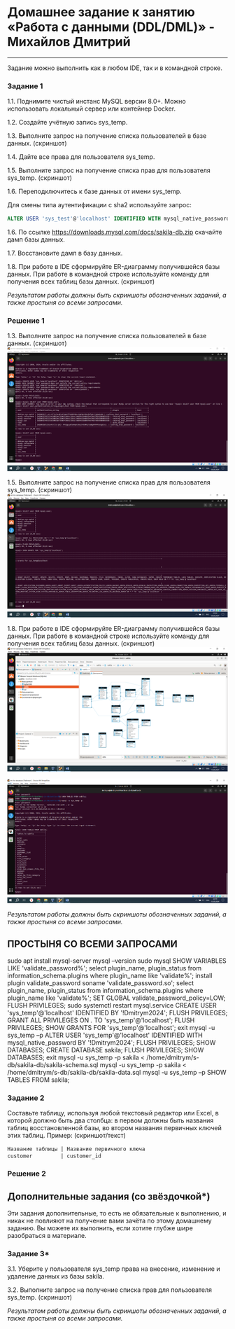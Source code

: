 # Домашнее задание к занятию «Работа с данными (DDL/DML)» - Михайлов Дмитрий

---

Задание можно выполнить как в любом IDE, так и в командной строке.

### Задание 1
1.1. Поднимите чистый инстанс MySQL версии 8.0+. Можно использовать локальный сервер или контейнер Docker.

1.2. Создайте учётную запись sys_temp. 

1.3. Выполните запрос на получение списка пользователей в базе данных. (скриншот)

1.4. Дайте все права для пользователя sys_temp. 

1.5. Выполните запрос на получение списка прав для пользователя sys_temp. (скриншот)

1.6. Переподключитесь к базе данных от имени sys_temp.

Для смены типа аутентификации с sha2 используйте запрос: 
```sql
ALTER USER 'sys_test'@'localhost' IDENTIFIED WITH mysql_native_password BY 'password';
```
1.6. По ссылке https://downloads.mysql.com/docs/sakila-db.zip скачайте дамп базы данных.

1.7. Восстановите дамп в базу данных.

1.8. При работе в IDE сформируйте ER-диаграмму получившейся базы данных. При работе в командной строке используйте команду для получения всех таблиц базы данных. (скриншот)

*Результатом работы должны быть скриншоты обозначенных заданий, а также простыня со всеми запросами.*

### Решение 1
1.3. Выполните запрос на получение списка пользователей в базе данных. (скриншот)
![1-1-3](https://github.com/blackgult/hw12-02/blob/main/1-1-3.PNG)

1.5. Выполните запрос на получение списка прав для пользователя sys_temp. (скриншот)
![1-1-5](https://github.com/blackgult/hw12-02/blob/main/1-1-5.PNG)

1.8. При работе в IDE сформируйте ER-диаграмму получившейся базы данных. При работе в командной строке используйте команду для получения всех таблиц базы данных. (скриншот)
![1-1-81](https://github.com/blackgult/hw12-02/blob/main/1-1-81.PNG)

![1-1-82](https://github.com/blackgult/hw12-02/blob/main/1-1-82.PNG)

*Результатом работы должны быть скриншоты обозначенных заданий, а также простыня со всеми запросами.*

## ПРОСТЫНЯ СО ВСЕМИ ЗАПРОСАМИ

sudo apt install mysql-server
mysql –version
sudo mysql
SHOW VARIABLES LIKE 'validate_password%';
select plugin_name, plugin_status from information_schema.plugins where plugin_name like 'validate%';
install plugin validate_password soname 'validate_password.so';
select plugin_name, plugin_status from information_schema.plugins where plugin_name like 'validate%';
SET GLOBAL validate_password_policy=LOW;
FLUSH PRIVILEGES;
sudo systemctl restart mysql.service
CREATE USER 'sys_temp'@'localhost' IDENTIFIED BY '!Dmitrym2024';
FLUSH PRIVILEGES;
GRANT ALL PRIVILEGES ON *.* TO 'sys_temp'@'localhost';
FLUSH PRIVILEGES;
SHOW GRANTS FOR 'sys_temp'@'localhost';
exit
mysql -u sys_temp –p
ALTER USER 'sys_temp'@'localhost' IDENTIFIED WITH mysql_native_password BY '!Dmitrym2024';
FLUSH PRIVILEGES;
SHOW DATABASES;
CREATE DATABASE sakila;
FLUSH PRIVILEGES;
SHOW DATABASES;
exit
mysql -u sys_temp -p sakila < /home/dmitrym/s-db/sakila-db/sakila-schema.sql
mysql -u sys_temp -p sakila < /home/dmitrym/s-db/sakila-db/sakila-data.sql
mysql -u sys_temp –p 
SHOW TABLES FROM sakila;


### Задание 2
Составьте таблицу, используя любой текстовый редактор или Excel, в которой должно быть два столбца: в первом должны быть названия таблиц восстановленной базы, во втором названия первичных ключей этих таблиц. Пример: (скриншот/текст)
```
Название таблицы | Название первичного ключа
customer         | customer_id
```

### Решение 2



## Дополнительные задания (со звёздочкой*)
Эти задания дополнительные, то есть не обязательные к выполнению, и никак не повлияют на получение вами зачёта по этому домашнему заданию. Вы можете их выполнить, если хотите глубже шире разобраться в материале.

### Задание 3*
3.1. Уберите у пользователя sys_temp права на внесение, изменение и удаление данных из базы sakila.

3.2. Выполните запрос на получение списка прав для пользователя sys_temp. (скриншот)

*Результатом работы должны быть скриншоты обозначенных заданий, а также простыня со всеми запросами.*
